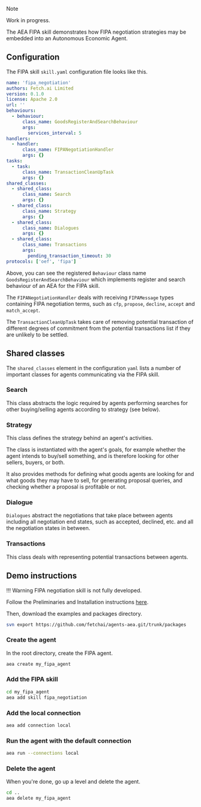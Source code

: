<div class="admonition note">
  <p class="admonition-title">Note</p>
  <p>Work in progress.</p>
</div>

The AEA FIPA skill demonstrates how FIPA negotiation strategies may be embedded into an Autonomous Economic Agent.

## Configuration

The FIPA skill `skill.yaml` configuration file looks like this.

```yaml
name: 'fipa_negotiation'
authors: Fetch.ai Limited
version: 0.1.0
license: Apache 2.0
url: ''
behaviours:
  - behaviour:
      class_name: GoodsRegisterAndSearchBehaviour
      args:
        services_interval: 5
handlers:
  - handler:
      class_name: FIPANegotiationHandler
      args: {}
tasks:
  - task:
      class_name: TransactionCleanUpTask
      args: {}
shared_classes:
  - shared_class:
      class_name: Search
      args: {}
  - shared_class:
      class_name: Strategy
      args: {}
  - shared_class:
      class_name: Dialogues
      args: {}
  - shared_class:
      class_name: Transactions
      args:
        pending_transaction_timeout: 30
protocols: ['oef', 'fipa']
```

Above, you can see the registered `Behaviour` class name `GoodsRegisterAndSearchBehaviour` which implements register and search behaviour of an AEA for the FIPA skill.

The `FIPANegotiationHandler` deals with receiving `FIPAMessage` types containing FIPA negotiation terms, such as `cfp`, `propose`, `decline`, `accept` and `match_accept`.

The `TransactionCleanUpTask` takes care of removing potential transaction of different degrees of commitment from the potential transactions list if they are unlikely to be settled.

## Shared classes

The `shared_classes` element in the configuration `yaml` lists a number of important classes for agents communicating via the FIPA skill.

### Search

This class abstracts the logic required by agents performing searches for other buying/selling agents according to strategy (see below).

### Strategy

This class defines the strategy behind an agent's activities.

The class is instantiated with the agent's goals, for example whether the agent intends to buy/sell something, and is therefore looking for other sellers, buyers, or both.

It also provides methods for defining what goods agents are looking for and what goods they may have to sell, for generating proposal queries, and checking whether a proposal is profitable or not.

### Dialogue

`Dialogues` abstract the negotiations that take place between agents including all negotiation end states, such as accepted, declined, etc. and all the negotiation states in between.

### Transactions

This class deals with representing potential transactions between agents.

## Demo instructions

!!! Warning
FIPA negotiation skill is not fully developed.

Follow the Preliminaries and Installation instructions <a href="../quickstart" target=_blank>here</a>.

Then, download the examples and packages directory.

```bash
svn export https://github.com/fetchai/agents-aea.git/trunk/packages
```

### Create the agent

In the root directory, create the FIPA agent.

```bash
aea create my_fipa_agent
```

### Add the FIPA skill

```bash
cd my_fipa_agent
aea add skill fipa_negotiation
```

### Add the local connection

```bash
aea add connection local
```

### Run the agent with the default connection

```bash
aea run --connections local
```

<!--
You will see the FIPA logs.

<center>![FIPA logs](assets/gym-training.png)</center>
-->

### Delete the agent

When you're done, go up a level and delete the agent.

```bash
cd ..
aea delete my_fipa_agent
```

<br/>
